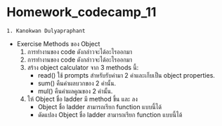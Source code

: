 # Homework_codecamp_11
    1. Kanokwan Dulyapraphant
    
- Exercise Methods ของ Object
    1. การทำงานของ code ดังกล่าวจะได้อะไรออกมา
    2. การทำงานของ code ดังกล่าวจะได้อะไรออกมา
    3. สร้าง object calculator จาก 3 methods นี้:
        - read() ใช้ prompts สำหรับรับค่ามา 2 ค่าและเก็บเป็น object properties.
        - sum() คืนค่าผลบวกของ 2 ค่านั้น.
        - mul() คืนค่าผลคูณของ 2 ค่านั้น.
    4. ให้ Object ชื่อ ladder มี method ขึ้น และ ลง
        - Object ชื่อ ladder สามารถเรียก function แบบนี้ได้
        - ดัดแปลง Object ชื่อ ladder สามารถเรียก function แบบนี้ได้